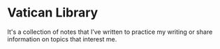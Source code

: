 # Vatican Library

It's a collection of notes that I’ve written to practice my writing or share information on topics that interest me.